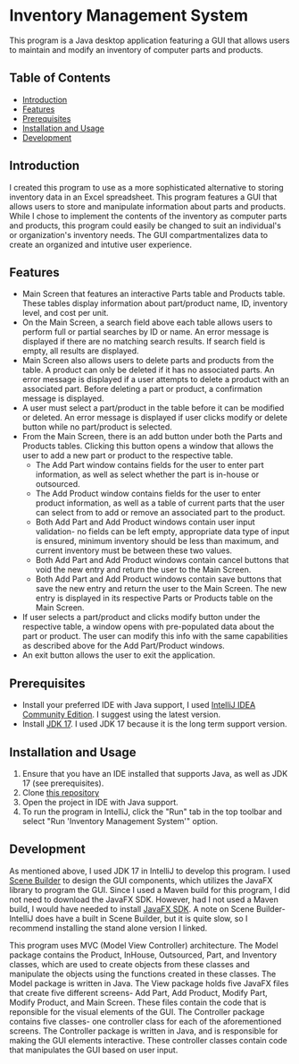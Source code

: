 # Inventory Management System

This program is a Java desktop application featuring a GUI that allows users to maintain and modify an inventory of computer parts and products.

## Table of Contents

- [Introduction](#introduction)
- [Features](#features)
- [Prerequisites](#prerequisites)
- [Installation and Usage](#installation-and-usage)
- [Development](#development)

## Introduction

I created this program to use as a more sophisticated alternative to storing inventory data in an Excel spreadsheet. This program features a GUI that allows users to store and manipulate information about parts and products.
While I chose to implement the contents of the inventory as computer parts and products, this program could easily be changed to suit an individual's or organization's inventory needs. The GUI compartmentalizes data to create
an organized and intutive user experience.

## Features

- Main Screen that features an interactive Parts table and Products table. These tables display information about part/product name, ID, inventory level, and cost per unit.
- On the Main Screen, a search field above each table allows users to perform full or partial searches by ID or name. An error message is displayed if there are no matching search results. If search field is empty, all results are displayed.
- Main Screen also allows users to delete parts and products from the table. A product can only be deleted if it has no associated parts. An error message is displayed if a user attempts to delete a product with an associated part.
  Before deleting a part or product, a confirmation message is displayed.
- A user must select a part/product in the table before it can be modified or deleted. An error message is displayed if user clicks modify or delete button while no part/product is selected.
- From the Main Screen, there is an add button under both the Parts and Products tables. Clicking this button opens a window that allows the user to add a new part or product to the respective table.
    - The Add Part window contains fields for the user to enter part information, as well as select whether the part is in-house or outsourced.
    - The Add Product window contains fields for the user to enter product information, as well as a table of current parts that the user can select from to add or remove an associated part to the product.
    - Both Add Part and Add Product windows contain user input validation- no fields can be left empty, appropriate data type of input is ensured, minimum inventory should be less than maximum, and current inventory must be between these two values.
    - Both Add Part and Add Product windows contain cancel buttons that void the new entry and return the user to the Main Screen.
    - Both Add Part and Add Product windows contain save buttons that save the new entry and return the user to the Main Screen. The new entry is displayed in its respective Parts or Products table on the Main Screen.
- If user selects a part/product and clicks modify button under the respective table, a window opens with pre-populated data about the part or product. The user can modify this info with the same capabilities as described above for the Add Part/Product windows.
- An exit button allows the user to exit the application.

## Prerequisites
- Install your preferred IDE with Java support, I used [IntelliJ IDEA Community Edition](https://www.jetbrains.com/idea/download/other.html). I suggest using the latest version.
- Install [JDK 17](https://www.oracle.com/java/technologies/downloads/#java17). I used JDK 17 because it is the long term support version.

## Installation and Usage

1. Ensure that you have an IDE installed that supports Java, as well as JDK 17 (see prerequisites).
2. Clone [this repository](https://github.com/alyssapugely/inventory-management-system)
3. Open the project in IDE with Java support.
4. To run the program in IntelliJ, click the "Run" tab in the top toolbar and select "Run 'Inventory Management System'" option.

## Development
As mentioned above, I used JDK 17 in IntelliJ to develop this program. I used [Scene Builder](https://gluonhq.com/products/scene-builder/) to design the GUI components, which utilizes the JavaFX library to program the GUI. Since I used a Maven build for this program, 
I did not need to download the JavaFX SDK. However, had I not used a Maven build, I would have needed to install [JavaFX SDK](https://gluonhq.com/products/javafx/). A note on Scene Builder- IntelliJ does have a built in Scene Builder, but it is quite slow, so I 
recommend installing the stand alone version I linked. 

This program uses MVC (Model View Controller) architecture. The Model package contains the Product, InHouse, Outsourced, Part, and Inventory classes, which are used to create objects from these classes and manipulate the objects using the functions created in these classes.
The Model package is written in Java. The View package holds five JavaFX files that create five different screens- Add Part, Add Product, Modify Part, Modify Product, and Main Screen. These files contain the code that is reponsible for the visual elements of the GUI.
The Controller package contains five classes- one controller class for each of the aforementioned screens. The Controller package is written in Java, and is responsible for making the GUI elements interactive. These controller classes contain code that manipulates the GUI
based on user input. 
